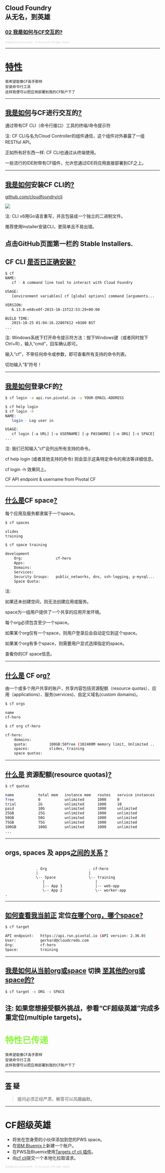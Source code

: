 ## Cloud Foundry <br />从无名，到英雄
### [02 我是如何与CF交互的?](#/0)

<p style="font-size: 50%; opacity: 0.2;">
  本文版权归CloudCredo所有。 &copy; CloudCredo 2015.保留一切权利。
</p>

---

# [特性](#/1)

```nohighlight
我希望能像CF高手那样
安装命令行工具
这样我便可以把应用部署到我的CF账户下了
```

---

## [我是如何](#/2)与CF进行交互的[?](#/2)

通过带有CF CLI（命令行接口）工具的终端/命令提示符


注:
  CF CLI与名为Cloud Controller的组件通信，这个组件对外暴露了一组RESTful API。

  正如所有好东西一样: CF CLI也通过从终端使用。

  一些流行的IDE附带有CF插件，允许您通过IDE将应用直接部署到CF之上。

---

## [我是如何](#/3)安装CF CLI的[?](#/3)

[github.com/cloudfoundry/cli](https://github.com/cloudfoundry/cli#downloads)

<img src="images/cf-cli-downloads.png" style="background:none; border:none; box-shadow:none;" />


注:
  CLI v6用Go语言重写，并且包装成一个独立的二进制文件。

  推荐使用Installer安装CLI，更简单且不易出错。

  点击GitHub页面第一栏的 Stable Installers.
---

## CF CLI [是否已正确安装?](#/4)

```bash
$ cf
NAME:
   cf - A command line tool to interact with Cloud Foundry

USAGE:
   [environment variables] cf [global options] command [arguments...

VERSION:
   6.13.0-e68ce0f-2015-10-15T22:53:29+00:00

BUILD TIME:
   2015-10-25 01:04:16.22807612 +0100 BST
...
```

注:
  Windows系统下打开命令提示符方法：按下Windows键（或者同时按下Ctrl+R），输入“cmd”，回车确认即可。
  
  输入“cf”，不带任何命令或参数，即可查看所有支持的命令列表。

  切勿输入“$”符号！

---

## [我是如何](#/5)登录CF的[?](#/5)

```bash
$ cf login -a api.run.pivotal.io -u YOUR-EMAIL-ADDRESS
```

```bash
$ cf help login
$ cf login -h
NAME:
   login - Log user in

USAGE:
   cf login [-a URL] [-u USERNAME] [-p PASSWORD] [-o ORG] [-s SPACE]
...
```

注:
  我们已知输入“cf”会列出所有支持的命令。
  
  cf help login (或者其他支持的命令) 则会显示这条特定命令的用法等详细信息。

  cf login -h 效果同上。

  CF API endpoint & username from Pivotal CF

---

## [什么是](#/6)CF space[?](#/6)

每个应用及服务都隶属于一个space。

```bash
$ cf spaces

slides
training
```

```bash
$ cf space training

development
    Org:               cf-hero
    Apps:              
    Domains:           
    Services:          
    Security Groups:   public_networks, dns, ssh-logging, p-mysql...
    Space Quota:
```

注:

  如果还未创建空间，则无法创建应用或服务。

  space为一组用户提供了一个共享的应用开发环境。

  每个org必须包含至少一个space。

  如果某个org仅有一个space，则用户登录后会自动定位到这个space。

  如果某个org有多个space，则需要用户显式选择指定的space。

  查看你的CF space信息。

---

## [什么是](#/7) CF org[?](#/7)

由一个或多个用户共享的账户，共享内容包括资源配额（resource quotas）、应用（applications）、服务(services)、自定义域名(custom domains)。

```bash
$ cf orgs

name
cf-hero
```

```bash
$ cf org cf-hero

cf-hero:
    domains:        
    quota:          100GB:50free (102400M memory limit, Unlimited ..
    spaces:         slides, training
    space quotas:
```

---

## [什么是](#/8) 资源配额(resource quotas)[?](#/8)


```bash
$ cf quotas

name           total mem   instance mem   routes   service instances
free           0           unlimited      1000     0                
trial          2G          unlimited      1000     10               
paid           10G         unlimited      1000     unlimited        
25GB           25G         unlimited      1000     unlimited        
50GB           50G         unlimited      1000     unlimited        
75GB           75G         unlimited      1000     unlimited        
100GB          100G        unlimited      1000     unlimited        
...
```

---

## orgs, spaces 及 apps[之间的关系](#/9) [?](#/9)

```nohighlight

              . Org                   . cf-hero
              |                       |
              \-- Space               \-- training
                 |                       |
                 |-- App 1               |-- web-app
                 \-- App 2               \-- worker-app
.
```

---

## [如何查看我当前正](#/10) 定位[在哪个org，哪个space?](#/10)

```bash
$ cf target

API endpoint:   https://api.run.pivotal.io (API version: 2.36.0)
User:           gerhard@cloudcredo.com
Org:            cf-hero
Space:          training
```

---

## [我是如何从当前org或space](#/11) 切换 [至其他的org或space的?](#/11)

```bash
$ cf target -o ORG -s SPACE
```

注:
  如果您想接受额外挑战，参看“CF超级英雄”完成多重定位(multiple targets)。
---

# <span style="color: #8FF541;">特性已传递</span>

```nohighlight
我希望能像CF高手那样
安装命令行工具
这样我便可以把应用部署到我的CF账户下了
```

---

## [答](#/13) 疑

> 提问必须正经严肃，解答可以风趣幽默。

---

# CF超级英雄

  * 将坐在您身旁的小伙伴添加到您的PWS space。
  * 在[IBM Bluemix](https://console.ng.bluemix.net/registration/)上新建一个账户。
  * 在PWS及Bluemix使用[Targets cf cli 插件](https://github.com/guidowb/cf-targets-plugin)。
  * 向[cf cli](https://github.com/cloudfoundry/cli/blob/master/cf/i18n/README-i18n.md)提交一个本地化拉取请求。

<p style="font-size: 50%; opacity: 0.2;">
  本文版权归CloudCredo所有。 &copy; CloudCredo 2015. 保留一切权利。
</p>
